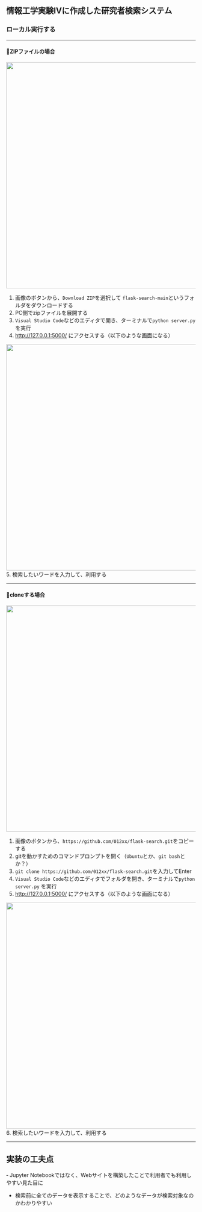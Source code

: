 ## 情報工学実験IVに作成した研究者検索システム

### ローカル実行する
<hr/>

#### 📂ZIPファイルの場合
<img src="https://user-images.githubusercontent.com/79149878/211245614-a0f2b1b6-062d-41ca-8296-e07f1fcba792.png" width="600">

1. 画像のボタンから、`Download ZIP`を選択して `flask-search-main`というフォルダをダウンロードする
2. PC側でzipファイルを展開する
3. `Visual Studio Code`などのエディタで開き、ターミナルで`python server.py` を実行
4. http://127.0.0.1:5000/ にアクセスする（以下のような画面になる）
<img src="https://user-images.githubusercontent.com/79149878/211246674-0a2a12d3-3626-45ab-a5cc-49ea4f7c2fe1.png" width="600">
5. 検索したいワードを入力して、利用する
<hr/>

#### 🔗cloneする場合
<img src="https://user-images.githubusercontent.com/79149878/211247545-61cf972a-6e57-4d56-9cbe-560f9aa33473.png" width="600">

1. 画像のボタンから、`https://github.com/012xx/flask-search.git`をコピーする
2. gitを動かすためのコマンドプロンプトを開く（`Ubuntu`とか、`git bash`とか？）
3. `git clone https://github.com/012xx/flask-search.git`を入力してEnter
4. `Visual Studio Code`などのエディタでフォルダを開き、ターミナルで`python server.py` を実行
5. http://127.0.0.1:5000/ にアクセスする（以下のような画面になる）
<img src="https://user-images.githubusercontent.com/79149878/211246674-0a2a12d3-3626-45ab-a5cc-49ea4f7c2fe1.png" width="600">
6. 検索したいワードを入力して、利用する
<hr/>

## 実装の工夫点

‐ Jupyter Notebookではなく、Webサイトを構築したことで利用者でも利用しやすい見た目に
- 検索前に全てのデータを表示することで、どのようなデータが検索対象なのかわかりやすい
